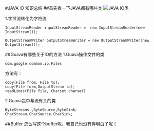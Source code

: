 #JAVA IO 知识总结
##首先看一下JAVA都有哪些类
![JAVA IO类](http://www.dxiaoran.com/image/java-io.png)

1.字节流转化为字符流

```
InputStreamReader inputStreamReader =  new InputStreamReader(new InputStream());

OutputStreamWriter outputStreamWriter = new OutputStreamWriter(new OutputStream());
```
##Guava有哪些关于IO的方法
1.Guava操作文件的类

`com.google.common.io.Files`

方法有：

```
copy(File from, File to);
copy(File form,OutputStream to);
readLines(File file, Charset charset)

```
2.Guava包中与流有关的类

```
ByteStreams ,ByteSource,ByteSink;
CharStream,CharSource,CharSink;
```
##Buffer
怎么写这个buffer呢，我自己也没有弄明白了呢！